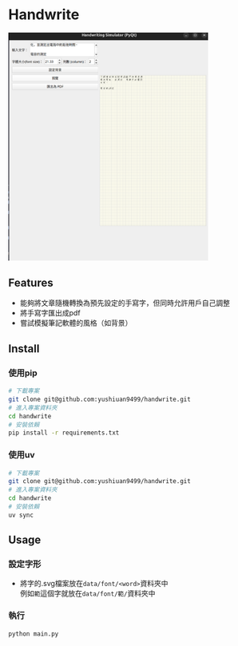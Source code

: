# Handwrite
<img src="./asset/preview1.png" alt="效果" width="400"/>

## Features  
- 能夠將文章隨機轉換為預先設定的手寫字，但同時允許用戶自己調整
- 將手寫字匯出成pdf 
- 嘗試模擬筆記軟體的風格（如背景）

## Install
### 使用pip
```bash
# 下載專案
git clone git@github.com:yushiuan9499/handwrite.git
# 進入專案資料夾
cd handwrite
# 安裝依賴
pip install -r requirements.txt
```
### 使用uv
```bash
# 下載專案
git clone git@github.com:yushiuan9499/handwrite.git
# 進入專案資料夾
cd handwrite
# 安裝依賴
uv sync
```
## Usage
### 設定字形
- 將字的.svg檔案放在`data/font/<word>`資料夾中  
  例如`範`這個字就放在`data/font/範/`資料夾中

### 執行
```bash
python main.py
```

